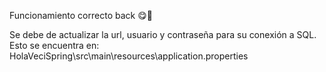 Funcionamiento correcto back 😋👊

Se debe de actualizar la url, usuario y contraseña para su conexión a SQL. Esto se encuentra en: HolaVeciSpring\src\main\resources\application.properties
